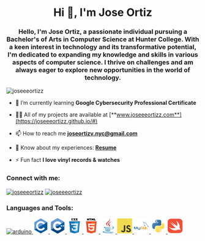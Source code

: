 <h1 align="center">Hi 👋, I'm Jose Ortiz</h1>
<h3 align="center">Hello, I'm Jose Ortiz, a passionate individual pursuing a Bachelor's of Arts in Computer Science at Hunter College. With a keen interest in technology and its transformative potential, I'm dedicated to expanding my knowledge and skills in various aspects of computer science. I thrive on challenges and am always eager to explore new opportunities in the world of technology.</h3>

<p align="left"> <img src="https://komarev.com/ghpvc/?username=joseeeortizz&label=Profile%20views&color=0e75b6&style=flat" alt="joseeeortizz" /> </p>

- 🌱 I’m currently learning **Google Cybersecurity Professional Certificate**

- 👨‍💻 All of my projects are available at [**www.joseeeortizz.com**](https://joseeeortizz.github.io/#)

- 📫 How to reach me **joseortizv.nyc@gmail.com**

- 📄 Know about my experiences: [**Resume**](https://drive.google.com/file/d/1mneAQW6N1oVGGsKNk1YtTRPKNi5QX1Ip/view?usp=share_link)
- ⚡ Fun fact **I love vinyl records & watches**

<h3 align="left">Connect with me:</h3>
<p align="left">
<a href="https://twitter.com/joseeeortizz" target="blank"><img align="center" src="https://raw.githubusercontent.com/rahuldkjain/github-profile-readme-generator/master/src/images/icons/Social/twitter.svg" alt="joseeeortizz" height="30" width="40" /></a>
<a href="https://instagram.com/joseeeortizz" target="blank"><img align="center" src="https://raw.githubusercontent.com/rahuldkjain/github-profile-readme-generator/master/src/images/icons/Social/instagram.svg" alt="joseeeortizz" height="30" width="40" /></a>
</p>

<h3 align="left">Languages and Tools:</h3>
<p align="left"> <a href="https://www.arduino.cc/" target="_blank" rel="noreferrer"> <img src="https://cdn.worldvectorlogo.com/logos/arduino-1.svg" alt="arduino" width="40" height="40"/> </a> <a href="https://www.cprogramming.com/" target="_blank" rel="noreferrer"> <img src="https://raw.githubusercontent.com/devicons/devicon/master/icons/c/c-original.svg" alt="c" width="40" height="40"/> </a> <a href="https://www.w3schools.com/cpp/" target="_blank" rel="noreferrer"> <img src="https://raw.githubusercontent.com/devicons/devicon/master/icons/cplusplus/cplusplus-original.svg" alt="cplusplus" width="40" height="40"/> </a> <a href="https://www.w3schools.com/css/" target="_blank" rel="noreferrer"> <img src="https://raw.githubusercontent.com/devicons/devicon/master/icons/css3/css3-original-wordmark.svg" alt="css3" width="40" height="40"/> </a> <a href="https://www.w3.org/html/" target="_blank" rel="noreferrer"> <img src="https://raw.githubusercontent.com/devicons/devicon/master/icons/html5/html5-original-wordmark.svg" alt="html5" width="40" height="40"/> </a> <a href="https://www.java.com" target="_blank" rel="noreferrer"> <img src="https://raw.githubusercontent.com/devicons/devicon/master/icons/java/java-original.svg" alt="java" width="40" height="40"/> </a> <a href="https://developer.mozilla.org/en-US/docs/Web/JavaScript" target="_blank" rel="noreferrer"> <img src="https://raw.githubusercontent.com/devicons/devicon/master/icons/javascript/javascript-original.svg" alt="javascript" width="40" height="40"/> </a> <a href="https://www.mysql.com/" target="_blank" rel="noreferrer"> <img src="https://raw.githubusercontent.com/devicons/devicon/master/icons/mysql/mysql-original-wordmark.svg" alt="mysql" width="40" height="40"/> </a> <a href="https://www.python.org" target="_blank" rel="noreferrer"> <img src="https://raw.githubusercontent.com/devicons/devicon/master/icons/python/python-original.svg" alt="python" width="40" height="40"/> </a> <a href="https://developer.apple.com/swift/" target="_blank" rel="noreferrer"> <img src="https://raw.githubusercontent.com/devicons/devicon/master/icons/swift/swift-original.svg" alt="swift" width="40" height="40"/> </a> </p>
